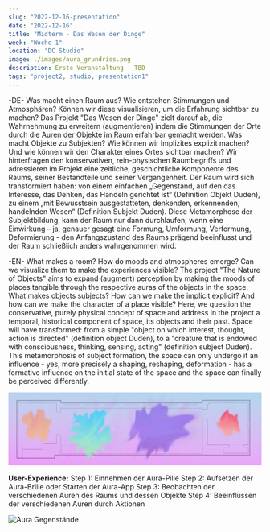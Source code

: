 ```yaml
---
slug: "2022-12-16-presentation"
date: "2022-12-16"
title: "Midterm - Das Wesen der Dinge"
week: "Woche 1"
location: "DC Studio"
image: ./images/aura_grundriss.png
description: Erste Veranstaltung - TBD
tags: "project2, studio, presentation1"
---
```

-DE-
Was macht einen Raum aus? Wie entstehen Stimmungen und Atmosphären? Können wir diese visualisieren, um die Erfahrung sichtbar zu machen?
Das Projekt "Das Wesen der Dinge" zielt darauf ab, die Wahrnehmung zu erweitern (augmentieren) indem die Stimmungen der Orte durch die Auren der Objekte im Raum erfahrbar gemacht werden. Was macht Objekte zu Subjekten? Wie können wir Implizites explizit machen? Und wie können wir den Charakter eines Ortes sichtbar machen?
Wir hinterfragen den konservativen, rein-physischen Raumbegriffs und adressieren im Projekt eine zeitliche, geschichtliche Komponente des Raums, seiner Bestandteile und seiner Vergangenheit.
Der Raum wird sich transformiert haben: von einem einfachen „Gegenstand, auf den das Interesse, das Denken, das Handeln gerichtet ist“ (Definition Objekt Duden), zu einem „mit Bewusstsein ausgestatteten, denkenden, erkennenden, handelnden Wesen“ (Definition Subjekt Duden). Diese Metamorphose der Subjektbildung, kann der Raum nur dann durchlaufen, wenn eine Einwirkung – ja, genauer gesagt eine Formung, Umformung, Verformung, Deformierung - den Anfangszustand des Raums prägend beeinflusst und der Raum schließlich anders wahrgenommen wird.

-EN-
What makes a room? How do moods and atmospheres emerge? Can we visualize them to make the experiences visible?
The project "The Nature of Objects" aims to expand (augment) perception by making the moods of places tangible through the respective auras of the objects in the space. What makes objects subjects? How can we make the implicit explicit? And how can we make the character of a place visible?
Here, we question the conservative, purely physical concept of space and address in the project a temporal, historical component of space, its objects and their past.
Space will have transformed: from a simple "object on which interest, thought, action is directed" (definition object Duden), to a "creature that is endowed with consciousness, thinking, sensing, acting" (definition subject Duden). This metamorphosis of subject formation, the space can only undergo if an influence - yes, more precisely a shaping, reshaping, deformation - has a formative influence on the initial state of the space and the space can finally be perceived differently.

![Aura Studio Grundriss](./images/aura_grundriss.png)

**User-Experience:**
Step 1: Einnehmen der Aura-Pille
Step 2: Aufsetzen der Aura-Brille oder Starten der Aura-App
Step 3: Beobachten der verschiedenen Auren des Raums und dessen Objekte
Step 4: Beeinflussen der verschiedenen Auren durch Aktionen


![Aura Gegenstände](./images/aura.png)
